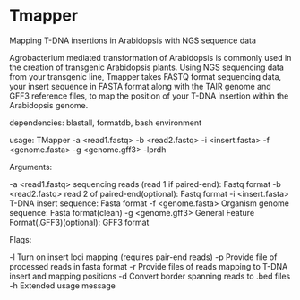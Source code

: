 # Tmapper
Mapping T-DNA insertions in Arabidopsis with NGS sequence data 


Agrobacterium mediated transformation of Arabidopsis is commonly used in the creation of transgenic Arabidopsis plants. Using NGS sequencing data from your transgenic line, Tmapper takes FASTQ format sequencing data, your insert sequence in FASTA format along with the TAIR genome and GFF3 reference files, to map the position of your T-DNA insertion within the Arabidopsis genome.

dependencies:  blastall, formatdb, bash environment

usage: TMapper -a <read1.fastq> -b <read2.fastq> -i <insert.fasta> -f <genome.fasta> -g <genome.gff3> -lprdh

Arguments:

-a	<read1.fastq> 		sequencing reads (read 1 if paired-end):	Fastq format
-b	<read2.fastq> 		read 2 of paired-end(optional):			Fastq format
-i	<insert.fasta> 		T-DNA insert sequence:				Fasta format
-f	<genome.fasta>  	Organism genome sequence:			Fasta format(clean)
-g	<genome.gff3> 		General Feature Format(.GFF3)(optional):	GFF3 format




Flags:

-l 		Turn on insert loci mapping (requires pair-end reads)
-p		Provide file of processed reads in fasta format
-r		Provide files of reads mapping to T-DNA insert and mapping positions
-d		Convert border spanning reads to .bed files
-h		Extended usage message

